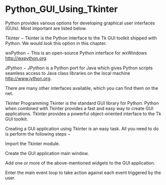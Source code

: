 # Python_GUI_Using_Tkinter
Python provides various options for developing graphical user interfaces (GUIs). Most important are listed below.

Tkinter − Tkinter is the Python interface to the Tk GUI toolkit shipped with Python. We would look this option in this chapter.

wxPython − This is an open-source Python interface for wxWindows http://wxpython.org.

JPython − JPython is a Python port for Java which gives Python scripts seamless access to Java class libraries on the local machine http://www.jython.org.

There are many other interfaces available, which you can find them on the net.

Tkinter Programming
Tkinter is the standard GUI library for Python. Python when combined with Tkinter provides a fast and easy way to create GUI applications. Tkinter provides a powerful object-oriented interface to the Tk GUI toolkit.

Creating a GUI application using Tkinter is an easy task. All you need to do is perform the following steps −

Import the Tkinter module.

Create the GUI application main window.

Add one or more of the above-mentioned widgets to the GUI application.

Enter the main event loop to take action against each event triggered by the user.
